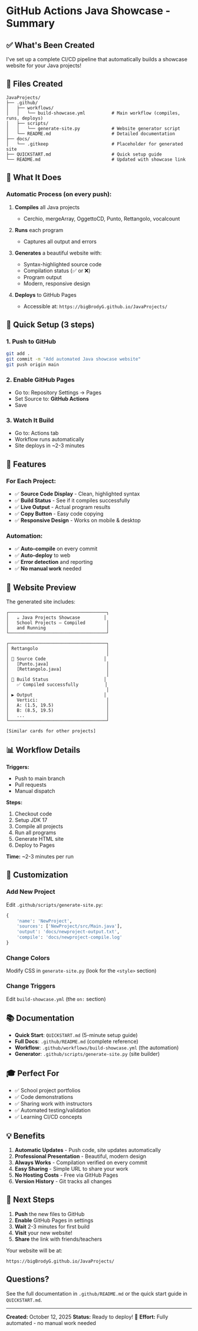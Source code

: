 # GitHub Actions Java Showcase - Summary

## ✅ What's Been Created

I've set up a complete CI/CD pipeline that automatically builds a showcase website for your Java projects!

## 📁 Files Created

```
JavaProjects/
├── .github/
│   ├── workflows/
│   │   └── build-showcase.yml          # Main workflow (compiles, runs, deploys)
│   ├── scripts/
│   │   └── generate-site.py            # Website generator script
│   └── README.md                       # Detailed documentation
├── docs/
│   └── .gitkeep                        # Placeholder for generated site
├── QUICKSTART.md                       # Quick setup guide
└── README.md                           # Updated with showcase link
```

## 🎯 What It Does

### Automatic Process (on every push):

1. **Compiles** all Java projects
   - Cerchio, mergeArray, OggettoCD, Punto, Rettangolo, vocalcount

2. **Runs** each program
   - Captures all output and errors

3. **Generates** a beautiful website with:
   - Syntax-highlighted source code
   - Compilation status (✅ or ❌)
   - Program output
   - Modern, responsive design

4. **Deploys** to GitHub Pages
   - Accessible at: `https://bigBrodyG.github.io/JavaProjects/`

## 🚀 Quick Setup (3 steps)

### 1. Push to GitHub
```bash
git add .
git commit -m "Add automated Java showcase website"
git push origin main
```

### 2. Enable GitHub Pages
- Go to: Repository Settings → Pages
- Set Source to: **GitHub Actions**
- Save

### 3. Watch It Build
- Go to: Actions tab
- Workflow runs automatically
- Site deploys in ~2-3 minutes

## 🌟 Features

### For Each Project:
- ✅ **Source Code Display** - Clean, highlighted syntax
- ✅ **Build Status** - See if it compiles successfully
- ✅ **Live Output** - Actual program results
- ✅ **Copy Button** - Easy code copying
- ✅ **Responsive Design** - Works on mobile & desktop

### Automation:
- ✅ **Auto-compile** on every commit
- ✅ **Auto-deploy** to web
- ✅ **Error detection** and reporting
- ✅ **No manual work** needed

## 🎨 Website Preview

The generated site includes:
```
┌─────────────────────────────────────┐
│   ☕ Java Projects Showcase         │
│   School Projects — Compiled        │
│   and Running                       │
└─────────────────────────────────────┘

┌─────────────────────────────────────┐
│ Rettangolo                          │
│                                     │
│ 📝 Source Code                      │
│   [Punto.java]                      │
│   [Rettangolo.java]                 │
│                                     │
│ 🔨 Build Status                     │
│   ✅ Compiled successfully          │
│                                     │
│ ▶️ Output                           │
│   Vertici:                          │
│   A: (1.5, 19.5)                    │
│   B: (8.5, 19.5)                    │
│   ...                               │
└─────────────────────────────────────┘

[Similar cards for other projects]
```

## 📊 Workflow Details

**Triggers:**
- Push to main branch
- Pull requests
- Manual dispatch

**Steps:**
1. Checkout code
2. Setup JDK 17
3. Compile all projects
4. Run all programs
5. Generate HTML site
6. Deploy to Pages

**Time:** ~2-3 minutes per run

## 🔧 Customization

### Add New Project
Edit `.github/scripts/generate-site.py`:
```python
{
    'name': 'NewProject',
    'sources': ['NewProject/src/Main.java'],
    'output': 'docs/newproject-output.txt',
    'compile': 'docs/newproject-compile.log'
}
```

### Change Colors
Modify CSS in `generate-site.py` (look for the `<style>` section)

### Change Triggers
Edit `build-showcase.yml` (the `on:` section)

## 📚 Documentation

- **Quick Start**: `QUICKSTART.md` (5-minute setup guide)
- **Full Docs**: `.github/README.md` (complete reference)
- **Workflow**: `.github/workflows/build-showcase.yml` (the automation)
- **Generator**: `.github/scripts/generate-site.py` (site builder)

## 🎓 Perfect For

- ✅ School project portfolios
- ✅ Code demonstrations
- ✅ Sharing work with instructors
- ✅ Automated testing/validation
- ✅ Learning CI/CD concepts

## 💡 Benefits

1. **Automatic Updates** - Push code, site updates automatically
2. **Professional Presentation** - Beautiful, modern design
3. **Always Works** - Compilation verified on every commit
4. **Easy Sharing** - Simple URL to share your work
5. **No Hosting Costs** - Free via GitHub Pages
6. **Version History** - Git tracks all changes

## 🎉 Next Steps

1. **Push** the new files to GitHub
2. **Enable** GitHub Pages in settings
3. **Wait** 2-3 minutes for first build
4. **Visit** your new website!
5. **Share** the link with friends/teachers

Your website will be at:
```
https://bigBrodyG.github.io/JavaProjects/
```

## Questions?

See the full documentation in `.github/README.md` or the quick start guide in `QUICKSTART.md`.

---

**Created:** October 12, 2025
**Status:** Ready to deploy! 🚀
**Effort:** Fully automated - no manual work needed
